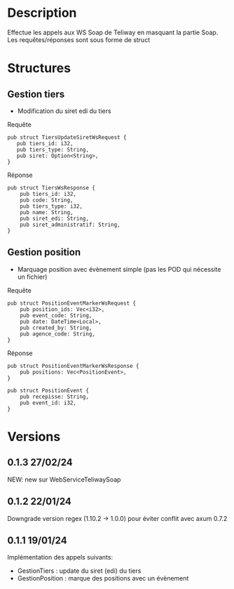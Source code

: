 # Description
Effectue les appels aux WS Soap de Teliway en masquant la partie Soap.
Les requêtes/réponses sont sous forme de struct

# Structures
## Gestion tiers
- Modification du siret edi du tiers  

Requête
```
pub struct TiersUpdateSiretWsRequest {
   pub tiers_id: i32,
   pub tiers_type: String,
   pub siret: Option<String>,
}
```

Réponse
```
pub struct TiersWsResponse {
    pub tiers_id: i32,
    pub code: String,
    pub tiers_type: i32,
    pub name: String,
    pub siret_edi: String,
    pub siret_administratif: String,
}
```

## Gestion position
- Marquage position avec évènement simple (pas les POD qui nécessite un fichier)  

Requête
```
pub struct PositionEventMarkerWsRequest {
    pub position_ids: Vec<i32>,
    pub event_code: String,
    pub date: DateTime<Local>,
    pub created_by: String,
    pub agence_code: String,
}
```

Réponse
```
pub struct PositionEventMarkerWsResponse {
    pub positions: Vec<PositionEvent>,
}

pub struct PositionEvent {
    pub recepisse: String,
    pub event_id: i32,
}
```
  
# Versions
## 0.1.3 27/02/24
NEW: new sur WebServiceTeliwaySoap

## 0.1.2 22/01/24
Downgrade version regex (1.10.2 -> 1.0.0) pour éviter conflit avec axum 0.7.2

## 0.1.1 19/01/24
Implémentation des appels suivants:
- GestionTiers : update du siret (edi) du tiers
- GestionPosition : marque des positions avec un évènement 